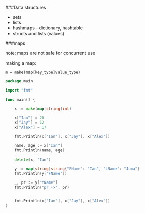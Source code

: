 ###Data structures

- sets
- lists
- hashmaps - dictionary, hashtable
- structs and lists (values)


###maps

note: maps are not safe for concurrent use

making a map:

```
m = make(map[key_type]value_type)
```


```go
package main

import "fmt"

func main() {

    x := make(map[string]int)

    x["Ian"] = 20
    x["Jay"] = 12
    x["Alex"] = 17

    fmt.Println(x["Ian"], x["Jay"], x["Alex"])

    name, age := x["Ian"]
    fmt.Println(name, age)

    delete(x, "Ian")

    y := map[string]string{"FName": "Ian", "LName": "Juma"}
    fmt.Println(y["FName"])

    _, pr := y["YName"]
    fmt.Println("pr ->", pr)


    fmt.Println(x["Ian"], x["Jay"], x["Alex"])
}
```
